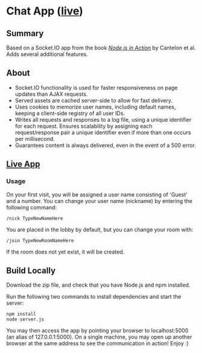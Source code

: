 # Chat App ([live](http://gukowsky-chat.herokuapp.com))

## Summary

Based on a Socket.IO app from the book [*Node.js in Action*](http://www.manning.com/cantelon/) by Cantelon et al. 
Adds several additional features.

## About

* Socket.IO functionality is used for faster responsiveness on page updates than AJAX requests.
* Served assets are cached server-side to allow for fast delivery.
* Uses cookies to memorize user names, including default names, keeping a client-side registry of all user IDs.
* Writes all requests and responses to a log file, using a unique identifier for each request. Ensures
scalability by assigning each request/response pair a unique identifier even if more than one occurs
per millisecond.
* Guarantees content is always delivered, even in the event of a 500 error.

## [Live App](http://gukowsky-chat.herokuapp.com)

### Usage

On your first visit, you will be assigned a user name consisting of 'Guest' and a number. 
You can change your user name (nickname) by entering the following command:

	/nick TypeNewNameHere

You are placed in the lobby by default, but you can change your room with:

	/join TypeNewRoomNameHere
If the room does not yet exist, it will be created. 

## Build Locally

Download the zip file, and check that you have Node.js and npm installed. 

Run the following two commands to install dependencies and start the server:

	npm install
	node server.js
	
You may then access the app by pointing your browser to localhost:5000 (an alias of 127.0.0.1:5000). 
On a single machine, you may open up another browser at the same address to see the communication in action!
Enjoy :)
